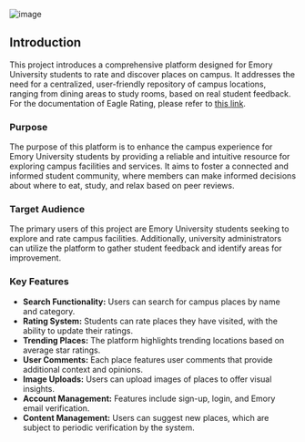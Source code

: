![image](https://github.com/henrydierkes/Eagle_Rating/assets/101287371/b9db8fed-feae-4fef-8838-3d36cd139f16)

## Introduction

This project introduces a comprehensive platform designed for Emory University students to rate and discover places on campus. It addresses the need for a centralized, user-friendly repository of campus locations, ranging from dining areas to study rooms, based on real student feedback. For the documentation of Eagle Rating, please refer to [this link](https://github.com/henrydierkes/Eagle_Rating/tree/master/Documentation).

### Purpose

The purpose of this platform is to enhance the campus experience for Emory University students by providing a reliable and intuitive resource for exploring campus facilities and services. It aims to foster a connected and informed student community, where members can make informed decisions about where to eat, study, and relax based on peer reviews.

### Target Audience

The primary users of this project are Emory University students seeking to explore and rate campus facilities. Additionally, university administrators can utilize the platform to gather student feedback and identify areas for improvement.

### Key Features

- **Search Functionality:** Users can search for campus places by name and category.
- **Rating System:** Students can rate places they have visited, with the ability to update their ratings.
- **Trending Places:** The platform highlights trending locations based on average star ratings.
- **User Comments:** Each place features user comments that provide additional context and opinions.
- **Image Uploads:** Users can upload images of places to offer visual insights.
- **Account Management:** Features include sign-up, login, and Emory email verification.
- **Content Management:** Users can suggest new places, which are subject to periodic verification by the system.

